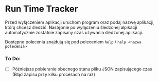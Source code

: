 # Run Time Tracker

Przed wyłączeniem aplikacji uruchom program oraz podaj nazwę aplikacji, którą chcesz śledzić. Następnie po wyłączeniu śledzonej alpikacji automatycznie zostatnie zapisany czas używania śledzonej aplikacji.

Dostępne polecenia znajdują się pod poleceniem `help` / `help <nazwa polecenia>`

### To Do:
- [ ] Późniejsze pobieranie obecnego stanu pliku JSON zapisującego czas (Błąd zapisu przy kilku procesach na raz)
